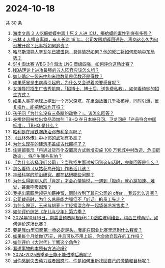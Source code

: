 # 2024-10-18

共 30 条

<!-- BEGIN ZHIHUQUESTIONS -->
<!-- 最后更新时间 Fri Oct 18 2024 00:13:45 GMT+0800 (China Standard Time) -->
1. [海南文昌 3 人吃癞蛤蟆中毒 1 死 2 人进 ICU，癞蛤蟆的毒性到底有多强？](https://www.zhihu.com/question/1125180131)
1. [吉林 4 人擅自离岗，有人长达 16 年，公司发限期返回通告，离岗这么久为何没被开除？此事将如何追责？](https://www.zhihu.com/question/1127284970)
1. [哈马斯领导人辛瓦尔已被击毙，具体情况如何？他的死亡将如何影响中东局势？](https://www.zhihu.com/question/1193443200)
1. [S14 淘汰赛 WBG 3:1 淘汰 LNG 晋级四强，如何评价这场比赛？](https://www.zhihu.com/question/1181895040)
1. [NBA理论上进攻最强的五人阵容应该怎么组？](https://www.zhihu.com/question/657172088)
1. [如何确定一袋米中的米粒数量是偶数还是奇数？](https://www.zhihu.com/question/666009766)
1. [如果感冒是由病毒引起的，为什么又会说着凉要感冒呢？](https://www.zhihu.com/question/1140003827)
1. [女博导打招生广告秀肌肉，「招博士、博士后，送免费私教」，如何看待她的招生方式？](https://www.zhihu.com/question/950966170)
1. [如果人类在地球上挖出一个万米深坑，在里面放置几千枚核弹，同时引爆，反复操作，能把地球炸开吗？](https://www.zhihu.com/question/784234818)
1. [孩子问「为什么没有三条腿的动物？」，该怎么回答？](https://www.zhihu.com/question/534355933)
1. [亲嘴烧因被检出食品添加剂 TBHQ 在日本被召回，卫龙回应「产品符合中国标准」，TBHQ 是什么？](https://www.zhihu.com/question/1075360044)
1. [哈利是在用铁腕统治邓布利多军吗？](https://www.zhihu.com/question/493313507)
1. [《武林外传》中小郭的武功有多高？](https://www.zhihu.com/question/354056944)
1. [为什么现在的建筑不盖成古代那样了？](https://www.zhihu.com/question/291956307)
1. [住建部表示「将通过货币化安置房方式新增实施 100 万套城中村改造、危旧房改造」，将产生哪些影响？](https://www.zhihu.com/question/1136731087)
1. [「为什么选择我们公司」？当秋招生面试被问到这句话时，完美回答是什么？](https://www.zhihu.com/question/863155090)
1. [怎么看待《从姑获鸟开始》作者活儿该？](https://www.zhihu.com/question/292193783)
1. [神经科学的前沿研究，都在钻研哪些问题？](https://www.zhihu.com/question/458874364)
1. [为什么得到别人的「肯定」才会心情愉悦，一遇到「拒绝」就心跳加速、难受，甚至呼吸困难？](https://www.zhihu.com/question/775362017)
1. [我提出离职后领导加薪挽留，同时收到了其它公司的 offer ，我该怎么选呢？](https://www.zhihu.com/question/884763344)
1. [公司裁员时，为什么总是能力强但不「听话」的员工先走？](https://www.zhihu.com/question/852898691)
1. [为什么豌豆，玉米与胡萝卜丁经常混合在一起袋装冷冻售卖？](https://www.zhihu.com/question/320741588)
1. [如何评价综艺《花儿与少年》第六季？](https://www.zhihu.com/question/665511632)
1. [2024年10月16日，南美世预赛阿根廷6：0战胜玻利维亚，梅西三球两助，如何评价这场比赛？](https://www.zhihu.com/question/1027729114)
1. [要是我cs里见面第一枪必定是头，我能在职业比赛里混到什么程度？](https://www.zhihu.com/question/666506085)
1. [如果每个月给你1万元，并且可以不用上班，你会放弃现在的工作吗？](https://www.zhihu.com/question/771511469)
1. [如何评价《大时代》丁蟹这个角色?](https://www.zhihu.com/question/30323031)
1. [看透事物的本质有方法论吗?](https://www.zhihu.com/question/784481748)
1. [2024-2025赛季勇士能不能进季后赛呢？](https://www.zhihu.com/question/665861884)
1. [当你感到失去动力或者困惑时，你是如何重新找回自己的激情和目标呢？](https://www.zhihu.com/question/667948094)
<!-- END ZHIHUQUESTIONS -->
